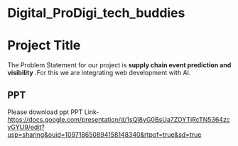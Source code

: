 # Digital_ProDigi_tech_buddies

# Project Title

The Problem Statement for our project is __supply chain event prediction and visibility__
.For this we are integrating web development with AI. 


## PPT
Please download ppt 
PPT Link-  https://docs.google.com/presentation/d/1sQI8yG0BsUa7ZOYTjRcTN5364zcyGYU9/edit?usp=sharing&ouid=109718650894158148340&rtpof=true&sd=true
